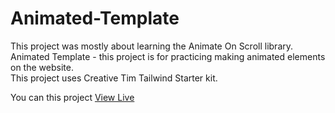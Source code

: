 # Animated-Template


This project was mostly about learning the Animate On Scroll library.\
Animated Template - this project is for practicing making animated elements on the website.\
This project uses Creative Tim Tailwind Starter kit.


You can this project [View Live](animated-template-page.netlify.app)
